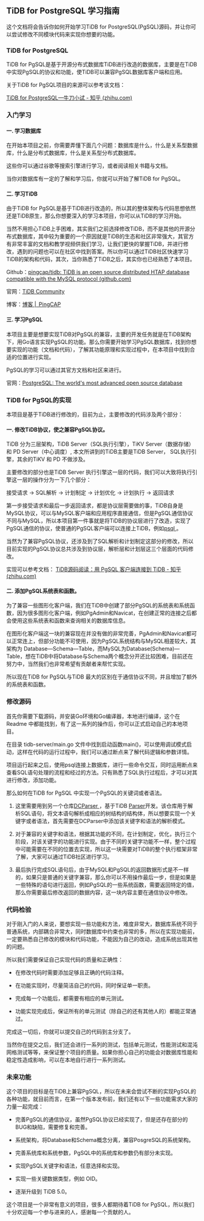 ﻿## **TiDB for PostgreSQL 学习指南**

这个文档将会告诉你如何开始学习TiDB for PostgreSQL(PgSQL)源码，并让你可以尝试修改不同模块代码来实现你想要的功能。

### **TiDB for PostgreSQL**

TiDB for PgSQL是基于开源分布式数据库TiDB进行改造的数据库，主要是在TiDB中实现PgSQL的协议和功能，使TiDB可以兼容PgSQL数据库客户端和应用。

关于TiDB for PgSQL项目的来源可以参考该文档：

[TiDB for PostgreSQL—牛刀小试 - 知乎 (zhihu.com)](https://zhuanlan.zhihu.com/p/379181280)

### **入门学习**

#### 一. 学习数据库

在开始本项目之前，你需要弄懂下面几个问题：数据库是什么，什么是关系型数据库，什么是分布式数据库，什么是关系型分布式数据库。

这些你可以通过谷歌等搜索引擎进行学习，或者阅读相关书籍与文档。

当你对数据库有一定的了解和学习后，你就可以开始了解TiDB for PgSQL。

#### 二. 学习TiDB

由于TiDB for PgSQL是基于TiDB进行改造的，所以其的整体架构与代码思想依然还是TiDB原生，那么你想要深入的学习本项目，你可以从TiDB的学习开始。

当然不用担心TiDB上手困难，其实我们之前选择修改TiDB，而不是其他的开源分布式数据库，其中较为重要的一个原因就是TiDB的生态和社区非常强大，其官方有非常丰富的文档和教学视频供我们学习，让我们更快的掌握TiDB，并进行修改，遇到的问题也可以在社区中找到答案。所以你可以通过TiDB社区快速学习TiDB的架构和代码，其次，当你熟悉了TiDB之后，其实你也已经熟悉了本项目。

Github：[pingcap/tidb: TiDB is an open source distributed HTAP database compatible with the MySQL protocol (github.com)](https://github.com/pingcap/tidb)

官网：[TiDB Community](https://tidb.io/)

博客：[博客 | PingCAP](https://pingcap.com/blog-cn/)

#### 三. 学习PgSQL

本项目主要是想要实现TiDB对PgSQL的兼容，主要的开发任务就是在TiDB架构下，用Go语言实现PgSQL的功能。那么你需要开始学习PgSQL数据库，找到你想要实现的功能（文档和代码），了解其功能原理和实现过程中，在本项目中找到合适的位置进行实现。

PgSQL的学习可以通过其官方文档和社区来进行。

官网：[PostgreSQL: The world's most advanced open source database](https://www.postgresql.org/)

### **TiDB for PgSQL的实现**

本项目是基于TiDB进行修改的，目前为止，主要修改的代码涉及两个部分：

#### 一. 修改TiDB协议，使之兼容PgSQL协议。

TiDB 分为三层架构，TiDB Server（SQL执行引擎），TiKV Server（数据存储） 和 PD Server（中心调度）, 本文所讲到的TiDB主要是TiDB Server， SQL执行引擎，其余的TiKV 和 PD 不做涉及。

主要修改的部分也是TiDB Server 执行引擎这一层的代码，我们可以大致将执行引擎这一层的操作分为一下几个部分：

接受请求 -> SQL解析 -> 计划制定 -> 计划优化 -> 计划执行 -> 返回请求

第一步接受请求和最后一步返回请求，都是协议层需要做的事，TiDB自身是MySQL协议，可以与MySQL客户端和应用程序直接通信，但是PgSQL通信协议不同与MySQL，所以本项目第一件事就是将TiDB的协议层进行了改造，实现了PgSQL通信的协议，使普通的PgSQL客户端可以连接上TiDB，例如[psql ](https://tomcam.github.io/postgres/)。

当然为了兼容PgSQL协议，还涉及到了SQL解析和计划制定这部分的修改，所以目前实现的PgSQL协议总共涉及到协议层，解析层和计划层这三个层面的代码修改。

实现可以参考文档：
[TiDB源码阅读：用 PgSQL 客户端连接到 TiDB - 知乎 (zhihu.com)](https://zhuanlan.zhihu.com/p/379966342)

#### 二. 添加PgSQL系统表和函数。

为了兼容一些图形化客户端，我们在TiDB中创建了部分PgSQL的系统表和系统函数，因为很多图形化客户端，例如PgAdmin和Navicat，在创建正常的连接之后都会使用这些系统表和函数来查询相关的数据库信息。

在图形化客户端这一块的兼容现在并没有做的非常完善，PgAdmin和Navicat都可以正常连上，但部分功能不可使用，因为PgSQL系统结构与MySQL相差较大，其架构为 Database—Schema—Table，而MySQL为Database(Schema)—Table，想在TiDB中将Database与Schema两个概念分开还比较困难，目前还在努力中，当然我们也非常希望有贡献者来帮忙实现。

所以现在TiDB for PgSQL与TiDB 最大的区别在于通信协议不同，并且增加了额外的系统表和函数。

### **修改源码**

首先你需要下载源码，并安装Go环境和Go编译器，本地进行编译，这个在Readme 中都能找到，有了这一系列的操作后，你可以正式启动自己的本地项目。

在目录 tidb-server/main.go 文件中找到启动函数main()，可以使用调试模式启动，这样在代码的运行过程中，我们可以通过断点来了解代码逻辑和参数详情。

项目运行起来之后，使用psql连接上数据库，进行一些命令交互，同时运用断点来查看SQL语句处理的流程和经过的方法。只有熟悉了SQL执行过程后，才可以对其进行修改，添加功能。

那么如何在TiDB for PgSQL 中实现一个PgSQL的关键词或者语法。

1. 这里需要用到另一个仓库[DCParser ](https://github.com/DigitalChinaOpenSource/DCParser)，基于TiDB [Parser](https://github.com/pingcap/parser)开发。该仓库用于解析SQL语句，将文本语句解析成相应的树结构的结构体，所以想要实现一个关键字或者语法，首先需要在DCParser中添加该关键字和语法的解析模式。

2. 对于兼容的关键字和语法，根据其功能的不同，在计划制定，优化，执行三个阶段，对该关键字的功能进行实现。由于不同的关键字功能不一样，整个过程中可能需要在不同的位置去实现，所以这一块需要对TiDB的整个执行框架非常了解，大家可以通过TiDB社区进行学习。

3. 最后执行完成SQL语句后，由于MySQL和PgSQL的返回数据形式是不一样的，如果只是普通的关键字兼容，那么你可以不用操作最后一步，但是如果是一些特殊的语句进行返回，例如PgSQL的一些系统函数，需要返回特定的值，那么你需要最后修改返回的数据内容，这一块内容主要在通信协议中修改。

### **代码检验**

对于刚入门的人来说，要想实现一些功能和方法，难度非常大，数据库系统不同于普通系统，内部耦合非常大，同时数据库中约束也非常的多，所以在实现功能前，一定要熟悉自己修改的模块和代码功能，不能因为自己的改动，造成系统出现其他的问题。

所以我们需要保证自己实现代码的质量和正确性：

 - 在修改代码时需要添加足够且正确的代码注释。
   
 - 在功能实现时，尽量简洁自己的代码，同时保证单一职责。
   
 - 完成每一个功能后，都需要有相应的单元测试。
   
 - 功能实现完成后，保证所有的单元测试（除自己的还有其他人的）都能正常通过。

完成这一切后，你就可以提交自己的代码到主分支了。

当然你在提交之后，我们还会进行一系列的测试，包括单元测试，性能测试和混沌网格测试等等，来保证整个项目的质量。如果你担心自己的功能会对数据库性能和稳定性造成影响，可以在本地自行进行一系列测试。

### **未来功能**

这个项目的目标是在TiDB上兼容PgSQL，所以在未来会尝试不断的实现PgSQL的各种功能，就目前而言，在第一个版本发布前，我们还有以下一些功能需求大家的力量一起完成：

 - 完善PgSQL的通信协议，虽然PgSQL协议已经实现了，但是还存在部分的BUG和缺陷，需要修复和完善。  

 - 系统架构，将Database和Schema概念分离，兼容PosgreSQL的系统架构。

 - 完善系统库和系统参数，PgSQL中的系统库和参数仍有部分未实现。

 - 实现PgSQL关键字和语法，任意选择和实现。

 - 实现一些关键数据类型，例如 OID。
 
 - 逐渐升级到 TiDB 5.0。

这个项目是一个非常有意义的项目，很多人都期待着TiDB for PgSQL，所以我们十分欢迎每一个参与进来的人，感谢每一个贡献的人。

